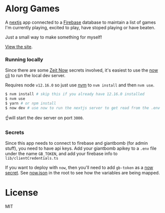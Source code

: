 # Alorg Games

A [nextjs](https://nextjs.org) app connected to a [Firebase]() database to maintain a list of games I'm currently playing, excited to play, have stoped playing or have beaten.

Just a small way to make something for myself!

[View the site](https://games.alorg.net).

### Running locally

Since there are some [Zeit Now]() secrets involved, it's easiest to use the [now cli](https://zeit.co/download) to run the local dev server.

Requires node `v12.16.0` so just use [nvm](https://github.com/nvm-sh/nvm) to `nvm install` and then `nvm use`.

```bash
$ nvm install # skip this if you already have 12.16.0 installed
$ nvm use
$ yarn # or npm install
$ now dev # use now to run the nextjs server to get read from the .env file
```

☝️will start the dev server on port `3000`.

### Secrets

Since this app needs to connect to firebase and giantbomb (for admin stuff), you need to have api keys. Add your giantbomb apikey to a `.env` file under the name `GB_TOKEN`, and add your firebase info to `lib/clientCredentials.ts`

If you want to deploy with `now`, then you'll need to add `gb-token` as a [now secret](https://zeit.co/docs/v2/build-step#adding-secrets). See [now.json](./now.json) in the root to see how the variables are being mapped.

# License

MIT
